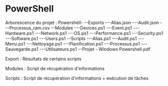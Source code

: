# PowerShell 
Arborescence du projet :
Powershell-
          --Exports
          ---Alias.json
          ---Audit.json
          ---Processus_ram.csv
          --Modules
          ---Devices.ps1
          ---Event.ps1
          ---Hardware.ps1
          ---Network.ps1
          ---OS.ps1
          ---Performance.ps1
          ---Security.ps1
          ---Software.ps1
          ---Users.ps1
          --Scripts
          ---Alias.ps1
          ---Audit.ps1
          ---Menu.ps1
          ---Nettoyage.ps1
          ---Planification.ps1
          ---Processus.ps1
          ---Sauvegarde.ps1
          ---Utilisateurs.ps1
          --Projet - Windows Powershell.pdf

Export : 
Résultats de certains scripts

Modules : 
Script de récupération d'informations

Scripts : 
Script de récupération d'informations + exécution de tâches